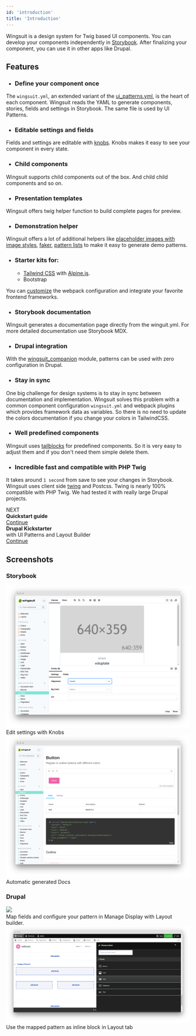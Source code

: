 ```yaml
---
id: 'introduction'
title: 'Introduction'
---
```

Wingsuit is a design system for Twig based UI components. You can develop your components independently in [Storybook](https://storybook.js.org/). After finalizing your component, you can use it in other apps like Drupal. 

 
## Features
* ### Define your component once
The `wingsuit.yml`, an extended variant of the [ui_patterns.yml](https://ui-patterns.readthedocs.io/en/8.x-1.x/content/patterns-definition.html), is the heart of each component.
Wingsuit reads the YAML to generate components, stories, fields and settings in Storybook. The same file is used by UI Patterns.  
* ### Editable settings and fields
Fields and settings are editable with [knobs](https://github.com/storybookjs/storybook/tree/master/addons/knobs). Knobs makes it easy to see your component in every state.
* ### Child components
Wingsuit supports child components out of the box. And child child components and so on.
* ### Presentation templates
Wingsuit offers twig helper function to build complete pages for preview.
* ### Demonstration helper
Wingsuit offers a lot of additional helpers like [placeholder images with image styles](../../assets/images#placeholder-images), [faker](../../components/wingsuit#faker), [pattern lists](../../components/wingsuit#pattern-list) to make it easy to generate demo patterns.
* ### Starter kits for:
  * [Tailwind CSS](https://tailwindcss.com/) with [Alpine.js](https://github.com/alpinejs/alpine).
  * Bootstrap  

You can [customize](../../configurations/custom-webpack-config) the webpack configuration and integrate your favorite frontend frameworks. 
* ### Storybook documentation
Wingsuit generates a documentation page directly from the winguit.yml. For more detailed documentation use Storybook MDX. 
* ### Drupal integration
With the [wingsuit_companion](https://www.drupal.org/project/wingsuit_companion) module, patterns can be used with zero configuration in Drupal. 
* ### Stay in sync
One big challenge for design systems is to stay in sync between documentation and implementation.
Wingsuit solves this problem with a common component configuration `wingsuit.yml` and webpack plugins which provides framework data as variables.
So there is no need to update the colors documentation if you change your colors in TailwindCSS.
* ### Well predefined components
Wingsuit uses [tailblocks](https://mertjf.github.io/tailblocks/) for predefined components. So it is very easy to adjust them and if you don't need them simple delete them.
* ### Incredible fast and compatible with PHP Twig
It takes around `1 second` from save to see your changes in Storybook. Wingsuit uses client side [twing](https://github.com/NightlyCommit/twing) and Postcss.
Twing is nearly 100% compatible with PHP Twig. We had tested it with really large Drupal projects. 


<div class="next-title">NEXT</div>
<div class="next">
    <div class="next__content"><b>Quickstart guide</b></div>
    <a class="next__button mb-2 btn btn-lg bg-green-500 mr-2 font-weight-bold" href="../../guides/quick-start-guide">Continue</a>
</div>
<div class="next">
    <div class="next__content"><b>Drupal Kickstarter</b><br>with UI Patterns and Layout Builder</div>
    <a class="next__button mb-2 btn btn-lg bg-green-500 mr-2 font-weight-bold" href="../../drupal/ui_patterns">Continue</a>
</div>


## Screenshots
### Storybook
<img src="images/knobs.png">
<div class="caption">Edit settings with Knobs</div>

<img src="images/docs.png">
<div class="caption">Automatic generated Docs</div>

### Drupal

<img src="/images/configure-patterns.png">
<div class="caption">Map fields and configure your pattern in Manage Display with Layout builder.</div>

<img src="images/add-blocks.png">
<div class="caption">Use the mapped pattern as inline block in Layout tab</div>

